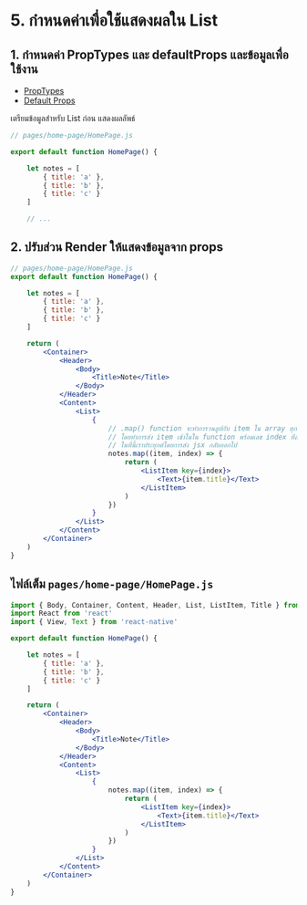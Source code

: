 
# 5. กำหนดค่าเพื่อใช้แสดงผลใน List

## 1. กำหนดค่า PropTypes และ defaultProps และข้อมูลเพื่อใช้งาน

- [PropTypes](https://reactjs.org/docs/typechecking-with-proptypes.html)
- [Default Props](https://blog.logrocket.com/a-complete-guide-to-default-props-in-react-984ea8e6972d/)

เตรียมข้อมูลสำหรับ List ก่อน แสดงผลลัพธ์

```js
// pages/home-page/HomePage.js

export default function HomePage() {

    let notes = [
        { title: 'a' },
        { title: 'b' },
        { title: 'c' }
    ]

    // ...
```

## 2. ปรับส่วน Render ให้แสดงข้อมูลจาก props

```jsx
// pages/home-page/HomePage.js
export default function HomePage() {

    let notes = [
        { title: 'a' },
        { title: 'b' },
        { title: 'c' }
    ]

    return (
        <Container>
            <Header>
                <Body>
                    <Title>Note</Title>
                </Body>
            </Header>
            <Content>
                <List>
                    {
                        // .map() function จะทำการวนลูปกับ item ใน array ทุกตัว
                        // โดยทำการส่ง item เข้าในใน function พร้อมเลข index ทีละตัว
                        // ในที่นี้เราประยุกต์โดยการส่ง jsx กลับออกไป
                        notes.map((item, index) => {
                            return (
                                <ListItem key={index}>
                                    <Text>{item.title}</Text>
                                </ListItem>
                            )
                        })
                    }
                </List>
            </Content>
        </Container>
    )
}

```

## ไฟล์เต็ม `pages/home-page/HomePage.js`

```jsx
import { Body, Container, Content, Header, List, ListItem, Title } from 'native-base'
import React from 'react'
import { View, Text } from 'react-native'

export default function HomePage() {

    let notes = [
        { title: 'a' },
        { title: 'b' },
        { title: 'c' }
    ]

    return (
        <Container>
            <Header>
                <Body>
                    <Title>Note</Title>
                </Body>
            </Header>
            <Content>
                <List>
                    {
                        notes.map((item, index) => {
                            return (
                                <ListItem key={index}>
                                    <Text>{item.title}</Text>
                                </ListItem>
                            )
                        })
                    }
                </List>
            </Content>
        </Container>
    )
}

```
